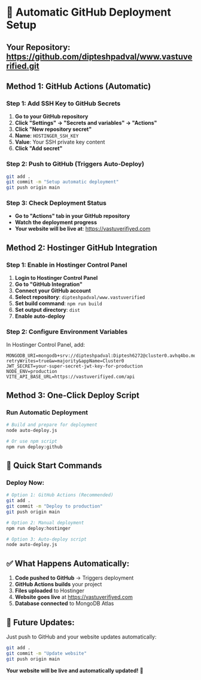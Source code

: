 # 🤖 Automatic GitHub Deployment Setup

## Your Repository: https://github.com/dipteshpadval/www.vastuverified.git

## Method 1: GitHub Actions (Automatic)

### Step 1: Add SSH Key to GitHub Secrets
1. **Go to your GitHub repository**
2. **Click "Settings" → "Secrets and variables" → "Actions"**
3. **Click "New repository secret"**
4. **Name**: `HOSTINGER_SSH_KEY`
5. **Value**: Your SSH private key content
6. **Click "Add secret"**

### Step 2: Push to GitHub (Triggers Auto-Deploy)
```bash
git add .
git commit -m "Setup automatic deployment"
git push origin main
```

### Step 3: Check Deployment Status
- **Go to "Actions" tab in your GitHub repository**
- **Watch the deployment progress**
- **Your website will be live at**: https://vastuverifiyed.com

## Method 2: Hostinger GitHub Integration

### Step 1: Enable in Hostinger Control Panel
1. **Login to Hostinger Control Panel**
2. **Go to "GitHub Integration"**
3. **Connect your GitHub account**
4. **Select repository**: `dipteshpadval/www.vastuverified`
5. **Set build command**: `npm run build`
6. **Set output directory**: `dist`
7. **Enable auto-deploy**

### Step 2: Configure Environment Variables
In Hostinger Control Panel, add:
```
MONGODB_URI=mongodb+srv://dipteshpadval:Diptesh6272@cluster0.avhq4bo.mongodb.net/vastuverifiyed?retryWrites=true&w=majority&appName=Cluster0
JWT_SECRET=your-super-secret-jwt-key-for-production
NODE_ENV=production
VITE_API_BASE_URL=https://vastuverifiyed.com/api
```

## Method 3: One-Click Deploy Script

### Run Automatic Deployment
```bash
# Build and prepare for deployment
node auto-deploy.js

# Or use npm script
npm run deploy:github
```

## 🎯 Quick Start Commands

### Deploy Now:
```bash
# Option 1: GitHub Actions (Recommended)
git add .
git commit -m "Deploy to production"
git push origin main

# Option 2: Manual deployment
npm run deploy:hostinger

# Option 3: Auto-deploy script
node auto-deploy.js
```

## ✅ What Happens Automatically:

1. **Code pushed to GitHub** → Triggers deployment
2. **GitHub Actions builds** your project
3. **Files uploaded** to Hostinger
4. **Website goes live** at https://vastuverifiyed.com
5. **Database connected** to MongoDB Atlas

## 🔄 Future Updates:

Just push to GitHub and your website updates automatically:
```bash
git add .
git commit -m "Update website"
git push origin main
```

**Your website will be live and automatically updated!** 🚀
